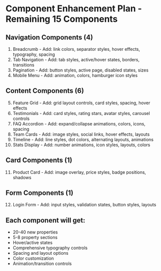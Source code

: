 # Component Enhancement Plan - Remaining 15 Components

## Navigation Components (4)
1. Breadcrumb - Add: link colors, separator styles, hover effects, typography, spacing
2. Tab Navigation - Add: tab styles, active/hover states, borders, transitions
3. Pagination - Add: button styles, active page, disabled states, sizes
4. Mobile Menu - Add: animation, colors, hamburger icon styles

## Content Components (6) 
5. Feature Grid - Add: grid layout controls, card styles, spacing, hover effects
6. Testimonials - Add: card styles, rating stars, avatar styles, carousel controls
7. FAQ Accordion - Add: expand/collapse animations, colors, icons, spacing
8. Team Cards - Add: image styles, social links, hover effects, layouts
9. Timeline - Add: line styles, dot colors, alternating layouts, animations
10. Stats Display - Add: number animations, icon styles, layouts, colors

## Card Components (1)
11. Product Card - Add: image overlay, price styles, badge positions, shadows

## Form Components (1) 
12. Login Form - Add: input styles, validation states, button styles, layouts

## Each component will get:
- 20-40 new properties
- 5-8 property sections
- Hover/active states
- Comprehensive typography controls
- Spacing and layout options
- Color customization
- Animation/transition controls